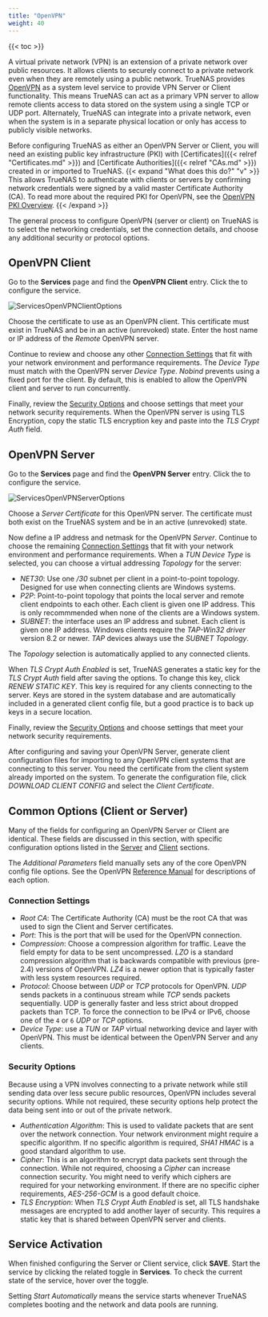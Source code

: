 ```yaml
---
title: "OpenVPN"
weight: 40
---
```


{{< toc >}}

A virtual private network (VPN) is an extension of a private network over public resources.
It allows clients to securely connect to a private network even when they are remotely using a public network.
TrueNAS provides [OpenVPN](https://openvpn.net/) as a system level service to provide VPN Server or Client functionality.
This means TrueNAS can act as a primary VPN server to allow remote clients access to data stored on the system using a single TCP or UDP port.
Alternately, TrueNAS can integrate into a private network, even when the system is in a separate physical location or only has access to publicly visible networks.

Before configuring TrueNAS as either an OpenVPN Server or Client, you will need an existing public key infrastructure (PKI) with [Certificates]({{< relref "Certificates.md" >}}) and [Certificate Authorities]({{< relref "CAs.md" >}}) created in or imported to TrueNAS.
{{< expand "What does this do?" "v" >}}
This allows TrueNAS to authenticate with clients or servers by confirming network credentials were signed by a valid master Certificate Authority (CA).
To read more about the required PKI for OpenVPN, see the [OpenVPN PKI Overview](https://community.openvpn.net/openvpn/wiki/HOWTO?__cf_chl_jschl_tk__=92022277e38bff707b1684f49a2af61f5eb4c632-1605712222-0-AQxKxUAlHKMcfHHNdSMOLL25Lr3e8icKHu3CgjMFRe6GXS1Z72EgXMieNrGaBdWa0m3R5CEZcxwGdwhgaRO392FTivdOQis5Pa2Bm-4jEzydUBTqhx_F4XWN7ujVee5CUxG6AoyOet91SaWM-siqV0_d0ppGnSsfwX9HFOmKuAnJexAjqpofUlP6xjru4Qujw72uR-yUT3fuFDMyukAAtEAP_zPXtewdS_kcSC5eSdf-RC6V8T_QZ2UT6GfqxxSr5shwe0rFkNinTCOKLk_67UIU2zEkpuiQ8C7p3ysh1DS_ONAzR2pfwdgetKm3HiBJ38C86956W6D8-mpOulfP26E#Overview).
{{< /expand >}}

The general process to configure OpenVPN (server or client) on TrueNAS is to select the networking credentials, set the connection details, and choose any additional security or protocol options.

## OpenVPN Client

Go to the **Services** page and find the **OpenVPN Client** entry.
Click the <i class="fa fa-pencil" aria-hidden="true" title="Configure"></i> to configure the service.

![ServicesOpenVPNClientOptions](/images/CORE/12.0/ServicesOpenVPNClientOptions.png "OpenVPN Client Options")

Choose the certificate to use as an OpenVPN client.
This certificate must exist in TrueNAS and be in an active (unrevoked) state.
Enter the host name or IP address of the *Remote* OpenVPN server.

Continue to review and choose any other [Connection Settings](#connection-settings) that fit with your network environment and performance requirements.
The *Device Type* must match with the OpenVPN server *Device Type*.
*Nobind* prevents using a fixed port for the client.
By default, this is enabled to allow the OpenVPN client and server to run concurrently.

Finally, review the [Security Options](#security-options) and choose settings that meet your network security requirements.
When the OpenVPN server is using TLS Encryption, copy the static TLS encryption key and paste into the *TLS Crypt Auth* field.

## OpenVPN Server

Go to the **Services** page and find the **OpenVPN Server** entry.
Click the <i class="fa fa-pencil" aria-hidden="true" title="Configure"></i> to configure the service.

![ServicesOpenVPNServerOptions](/images/CORE/12.0/ServicesOpenVPNServerOptions.png "OpenVPN Server Options")

Choose a *Server Certificate* for this OpenVPN server.
The certificate must both exist on the TrueNAS system and be in an active (unrevoked) state.

Now define a IP address and netmask for the OpenVPN *Server*.
Continue to choose the remaining [Connection Settings](#connection-settings) that fit with your network environment and performance requirements.
When a *TUN* *Device Type* is selected, you can choose a virtual addressing *Topology* for the server:

* *NET30*: Use one */30* subnet per client in a point-to-point topology.
  Designed for use when connecting clients are Windows systems.
* *P2P*: Point-to-point topology that points the local server and remote client endpoints to each other.
  Each client is given one IP address.
  This is only recommmended when none of the clients are a Windows system.
* *SUBNET*: the interface uses an IP address and subnet.
  Each client is given one IP address.
  Windows clients require the *TAP-Win32 driver* version 8.2 or newer.
  *TAP* devices always use the *SUBNET* *Topology*.

The *Topology* selection is automatically applied to any connected clients.

When *TLS Crypt Auth Enabled* is set, TrueNAS generates a static key for the *TLS Crypt Auth* field after saving the options.
To change this key, click *RENEW STATIC KEY*.
This key is required for any clients connecting to the server.
Keys are stored in the system database and are automatically included in a generated client config file, but a good practice is to back up keys in a secure location.

Finally, review the [Security Options](#security-options) and choose settings that meet your network security requirements.

After configuring and saving your OpenVPN Server, generate client configuration files for importing to any OpenVPN client systems that are connecting to this server.
You need the certificate from the client system already imported on the system.
To generate the configuration file, click *DOWNLOAD CLIENT CONFIG* and select the *Client Certificate*.

## Common Options (Client or Server)

Many of the fields for configuring an OpenVPN Server or Client are identical.
These fields are discussed in this section, with specific configuration options listed in the [Server](#openvpn-server) and [Client](#openvpn-client) sections.

The *Additional Parameters* field manually sets any of the core OpenVPN config file options.
See the OpenVPN [Reference Manual](https://openvpn.net/community-resources/reference-manual-for-openvpn-2-4/) for descriptions of each option.

### Connection Settings

* *Root CA*: The Certificate Authority (CA) must be the root CA that was used to sign the Client and Server certificates.
* *Port*: This is the port that will be used for the OpenVPN connection.
* *Compression*: Choose a compression algorithm for traffic.
  Leave the field empty for data to be sent uncompressed.
  *LZO* is a standard compression algorithm that is backwards compatible with previous (pre-2.4) versions of OpenVPN.
  *LZ4* is a newer option that is typically faster with less system resources required.
* *Protocol*: Choose between *UDP* or *TCP* protocols for OpenVPN.
  *UDP* sends packets in a continuous stream while *TCP* sends packets sequentially.
  UDP is generally faster and less strict about dropped packets than TCP.
  To force the connection to be IPv4 or IPv6, choose one of the `4` or `6` *UDP* or *TCP* options.
* *Device Type*: use a *TUN* or *TAP* virtual networking device and layer with OpenVPN.
  This must be identical between the OpenVPN Server and any clients.

### Security Options

Because using a VPN involves connecting to a private network while still sending data over less secure public resources, OpenVPN includes several security options.
While not required, these security options help protect the data being sent into or out of the private network.

* *Authentication Algorithm*: This is used to validate packets that are sent over the network connection. Your network environment might require a specific algorithm. If no specific algorithm is required, *SHA1 HMAC* is a good standard algorithm to use.
* *Cipher*: This is an algorithm to encrypt data packets sent through the connection. While not required, choosing a *Cipher* can increase connection security. You might need to verify which ciphers are required for your networking environment. If there are no specific cipher requirements, *AES-256-GCM* is a good default choice.
* *TLS Encryption*: When *TLS Crypt Auth Enabled* is set, all TLS handshake messages are encrypted to add another layer of security. This requires a static key that is shared between OpenVPN server and clients.

## Service Activation

When finished configuring the Server or Client service, click **SAVE**.
Start the service by clicking the related toggle in **Services**.
To check the current state of the service, hover over the toggle.

Setting *Start Automatically* means the service starts whenever TrueNAS completes booting and the network and data pools are running.
